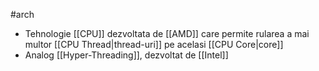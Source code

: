 #arch  
- Tehnologie [[CPU]] dezvoltata de [[AMD]] care permite rularea a mai multor [[CPU Thread|thread-uri]] pe acelasi [[CPU Core|core]]
- Analog [[Hyper-Threading]], dezvoltat de [[Intel]]